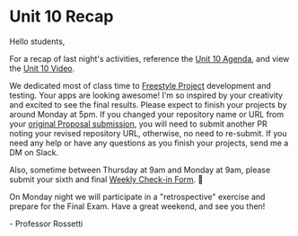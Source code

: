 # Unit 10 Recap

Hello students,

For a recap of last night's activities, reference the [Unit 10 Agenda](https://github.com/prof-rossetti/nyu-info-2335-201805/blob/master/units/unit-10/agenda.md), and view the [Unit 10 Video](http://nyustern.mediasite.com/Mediasite/Play/4e334b55fddb4f048d91a208f56854a41d).

We dedicated most of class time to [Freestyle Project](https://github.com/prof-rossetti/nyu-info-2335-201805/blob/master/projects/freestyle/project.md) development and testing. Your apps are looking awesome! I'm so inspired by your creativity and excited to see the final results. Please expect to finish your projects by around Monday at 5pm. If you changed your repository name or URL from your [original Proposal submission](https://github.com/prof-rossetti/nyu-info-2335-201805/blob/master/projects/freestyle/submissions.csv), you will need to submit another PR noting your revised repository URL, otherwise, no need to re-submit. If you need any help or have any questions as you finish your projects, send me a DM on Slack.

Also, sometime between Thursday at 9am and Monday at 9am, please submit your sixth and final [Weekly Check-in Form](https://goo.gl/forms/6MiFYOcwBdDulp763). :tada:

On Monday night we will participate in a "retrospective" exercise and prepare for the Final Exam. Have a great weekend, and see you then!

\- Professor Rossetti
